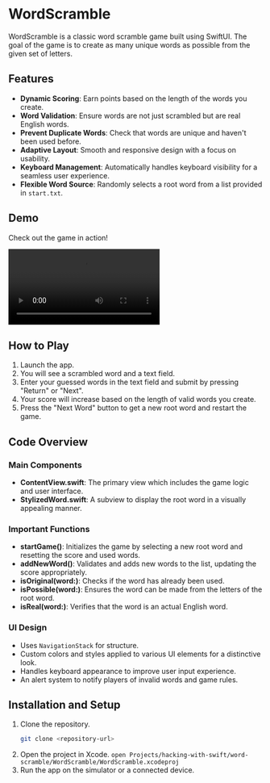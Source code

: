 # WordScramble

WordScramble is a classic word scramble game built using SwiftUI. The goal of the game is to create as many unique words as possible from the given set of letters.

## Features

- **Dynamic Scoring**: Earn points based on the length of the words you create.
- **Word Validation**: Ensure words are not just scrambled but are real English words.
- **Prevent Duplicate Words**: Check that words are unique and haven't been used before.
- **Adaptive Layout**: Smooth and responsive design with a focus on usability.
- **Keyboard Management**: Automatically handles keyboard visibility for a seamless user experience.
- **Flexible Word Source**: Randomly selects a root word from a list provided in `start.txt`.

## Demo

Check out the game in action!

<video controls>
  <source src="demo.mp4" type="video/mp4">
  Your browser does not support the video tag.
</video>

## How to Play

1. Launch the app.
2. You will see a scrambled word and a text field.
3. Enter your guessed words in the text field and submit by pressing "Return" or "Next".
4. Your score will increase based on the length of valid words you create.
5. Press the "Next Word" button to get a new root word and restart the game.

## Code Overview

### Main Components

- **ContentView.swift**: The primary view which includes the game logic and user interface.
- **StylizedWord.swift**: A subview to display the root word in a visually appealing manner.

### Important Functions

- **startGame()**: Initializes the game by selecting a new root word and resetting the score and used words.
- **addNewWord()**: Validates and adds new words to the list, updating the score appropriately.
- **isOriginal(word:)**: Checks if the word has already been used.
- **isPossible(word:)**: Ensures the word can be made from the letters of the root word.
- **isReal(word:)**: Verifies that the word is an actual English word.

### UI Design

- Uses `NavigationStack` for structure.
- Custom colors and styles applied to various UI elements for a distinctive look.
- Handles keyboard appearance to improve user input experience.
- An alert system to notify players of invalid words and game rules.

## Installation and Setup

1. Clone the repository.
   ```sh
   git clone <repository-url>
   ```
2. Open the project in Xcode.
`open Projects/hacking-with-swift/word-scramble/WordScramble/WordScramble.xcodeproj`
3. Run the app on the simulator or a connected device.